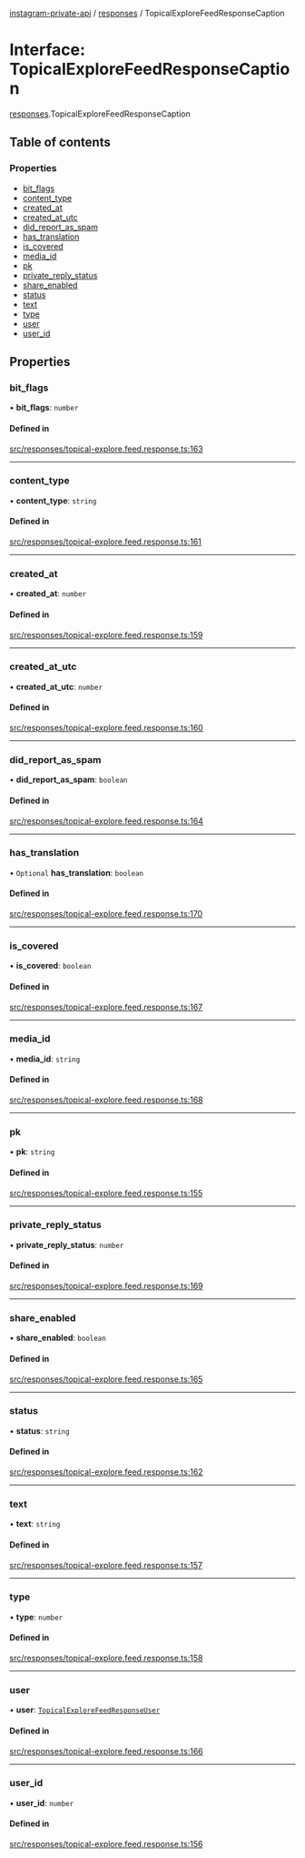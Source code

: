 [instagram-private-api](../../README.md) / [responses](../../modules/responses.md) / TopicalExploreFeedResponseCaption

# Interface: TopicalExploreFeedResponseCaption

[responses](../../modules/responses.md).TopicalExploreFeedResponseCaption

## Table of contents

### Properties

- [bit\_flags](TopicalExploreFeedResponseCaption.md#bit_flags)
- [content\_type](TopicalExploreFeedResponseCaption.md#content_type)
- [created\_at](TopicalExploreFeedResponseCaption.md#created_at)
- [created\_at\_utc](TopicalExploreFeedResponseCaption.md#created_at_utc)
- [did\_report\_as\_spam](TopicalExploreFeedResponseCaption.md#did_report_as_spam)
- [has\_translation](TopicalExploreFeedResponseCaption.md#has_translation)
- [is\_covered](TopicalExploreFeedResponseCaption.md#is_covered)
- [media\_id](TopicalExploreFeedResponseCaption.md#media_id)
- [pk](TopicalExploreFeedResponseCaption.md#pk)
- [private\_reply\_status](TopicalExploreFeedResponseCaption.md#private_reply_status)
- [share\_enabled](TopicalExploreFeedResponseCaption.md#share_enabled)
- [status](TopicalExploreFeedResponseCaption.md#status)
- [text](TopicalExploreFeedResponseCaption.md#text)
- [type](TopicalExploreFeedResponseCaption.md#type)
- [user](TopicalExploreFeedResponseCaption.md#user)
- [user\_id](TopicalExploreFeedResponseCaption.md#user_id)

## Properties

### bit\_flags

• **bit\_flags**: `number`

#### Defined in

[src/responses/topical-explore.feed.response.ts:163](https://github.com/Nerixyz/instagram-private-api/blob/b3351b9/src/responses/topical-explore.feed.response.ts#L163)

___

### content\_type

• **content\_type**: `string`

#### Defined in

[src/responses/topical-explore.feed.response.ts:161](https://github.com/Nerixyz/instagram-private-api/blob/b3351b9/src/responses/topical-explore.feed.response.ts#L161)

___

### created\_at

• **created\_at**: `number`

#### Defined in

[src/responses/topical-explore.feed.response.ts:159](https://github.com/Nerixyz/instagram-private-api/blob/b3351b9/src/responses/topical-explore.feed.response.ts#L159)

___

### created\_at\_utc

• **created\_at\_utc**: `number`

#### Defined in

[src/responses/topical-explore.feed.response.ts:160](https://github.com/Nerixyz/instagram-private-api/blob/b3351b9/src/responses/topical-explore.feed.response.ts#L160)

___

### did\_report\_as\_spam

• **did\_report\_as\_spam**: `boolean`

#### Defined in

[src/responses/topical-explore.feed.response.ts:164](https://github.com/Nerixyz/instagram-private-api/blob/b3351b9/src/responses/topical-explore.feed.response.ts#L164)

___

### has\_translation

• `Optional` **has\_translation**: `boolean`

#### Defined in

[src/responses/topical-explore.feed.response.ts:170](https://github.com/Nerixyz/instagram-private-api/blob/b3351b9/src/responses/topical-explore.feed.response.ts#L170)

___

### is\_covered

• **is\_covered**: `boolean`

#### Defined in

[src/responses/topical-explore.feed.response.ts:167](https://github.com/Nerixyz/instagram-private-api/blob/b3351b9/src/responses/topical-explore.feed.response.ts#L167)

___

### media\_id

• **media\_id**: `string`

#### Defined in

[src/responses/topical-explore.feed.response.ts:168](https://github.com/Nerixyz/instagram-private-api/blob/b3351b9/src/responses/topical-explore.feed.response.ts#L168)

___

### pk

• **pk**: `string`

#### Defined in

[src/responses/topical-explore.feed.response.ts:155](https://github.com/Nerixyz/instagram-private-api/blob/b3351b9/src/responses/topical-explore.feed.response.ts#L155)

___

### private\_reply\_status

• **private\_reply\_status**: `number`

#### Defined in

[src/responses/topical-explore.feed.response.ts:169](https://github.com/Nerixyz/instagram-private-api/blob/b3351b9/src/responses/topical-explore.feed.response.ts#L169)

___

### share\_enabled

• **share\_enabled**: `boolean`

#### Defined in

[src/responses/topical-explore.feed.response.ts:165](https://github.com/Nerixyz/instagram-private-api/blob/b3351b9/src/responses/topical-explore.feed.response.ts#L165)

___

### status

• **status**: `string`

#### Defined in

[src/responses/topical-explore.feed.response.ts:162](https://github.com/Nerixyz/instagram-private-api/blob/b3351b9/src/responses/topical-explore.feed.response.ts#L162)

___

### text

• **text**: `string`

#### Defined in

[src/responses/topical-explore.feed.response.ts:157](https://github.com/Nerixyz/instagram-private-api/blob/b3351b9/src/responses/topical-explore.feed.response.ts#L157)

___

### type

• **type**: `number`

#### Defined in

[src/responses/topical-explore.feed.response.ts:158](https://github.com/Nerixyz/instagram-private-api/blob/b3351b9/src/responses/topical-explore.feed.response.ts#L158)

___

### user

• **user**: [`TopicalExploreFeedResponseUser`](TopicalExploreFeedResponseUser.md)

#### Defined in

[src/responses/topical-explore.feed.response.ts:166](https://github.com/Nerixyz/instagram-private-api/blob/b3351b9/src/responses/topical-explore.feed.response.ts#L166)

___

### user\_id

• **user\_id**: `number`

#### Defined in

[src/responses/topical-explore.feed.response.ts:156](https://github.com/Nerixyz/instagram-private-api/blob/b3351b9/src/responses/topical-explore.feed.response.ts#L156)
